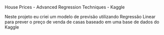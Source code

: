 House Prices - Advanced Regression Techniques - Kaggle

Neste projeto eu criei um modelo de previsão utilizando Regressão Linear para prever o preço de venda de casas baseado em uma base de dados do Kaggle
